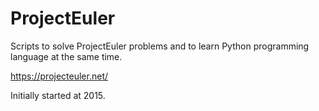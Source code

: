 # ProjectEuler

Scripts to solve ProjectEuler problems and to learn Python programming language at the same time.

https://projecteuler.net/

Initially started at 2015.
